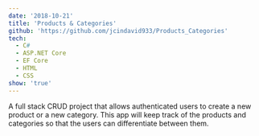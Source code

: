```yaml
---
date: '2018-10-21'
title: 'Products & Categories'
github: 'https://github.com/jcindavid933/Products_Categories'
tech:
  - C#
  - ASP.NET Core
  - EF Core
  - HTML
  - CSS
show: 'true'
---
```

A full stack CRUD project that allows authenticated users to create a new product or a new category. This app will keep track of the products and categories so that the users can differentiate between them. 
